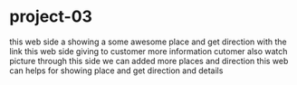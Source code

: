 # project-03
this web side  a showing a some awesome place and get direction with the link 
this web side  giving to customer more information 
cutomer also watch picture through this side 
we can added more places and direction 
this web can helps for showing place and get direction and details 
